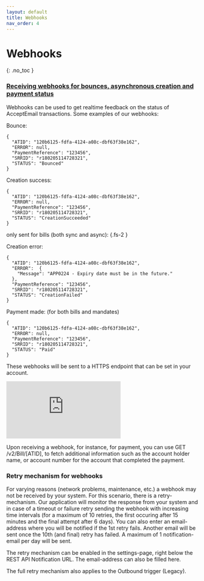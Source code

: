 ```yaml
---
layout: default
title: Webhooks
nav_order: 4
---
```


# Webhooks
{: .no_toc }

### [Receiving webhooks for bounces, asynchronous creation and payment status](#receive-webhooks)

Webhooks can be used to get realtime feedback on the status of AcceptEmail transactions. Some examples of our webhooks:

Bounce: 
```
{
  "ATID": "120b6125-fdfa-4124-a08c-dbf63f38e162",
  "ERROR": null,
  "PaymentReference": "123456",
  "SRRID": "r180205114728321",
  "STATUS": "Bounced"
}
```

Creation success:
```
{
  "ATID": "120b6125-fdfa-4124-a08c-dbf63f38e162",
  "ERROR": null,
  "PaymentReference": "123456",
  "SRRID": "r180205114728321",
  "STATUS": "CreationSucceeded"
}
```
only sent for bills (both sync and async): {.fs-2 }

Creation error: 
```
{
  "ATID": "120b6125-fdfa-4124-a08c-dbf63f38e162",
  "ERROR":  {
    "Message": "APP0224 - Expiry date must be in the future."
  },
  "PaymentReference": "123456",
  "SRRID": "r180205114728321",
  "STATUS": "CreationFailed"
}
```

Payment made: (for both bills and mandates)
```
{
  "ATID": "120b6125-fdfa-4124-a08c-dbf63f38e162",
  "ERROR": null,
  "PaymentReference": "123456",
  "SRRID": "r180205114728321",
  "STATUS": "Paid"
}
```

These webhooks will be sent to a HTTPS endpoint that can be set in your account. 

<div class='embed-container'><iframe src='https://player.vimeo.com/video/254997339' frameborder='0' webkitAllowFullScreen mozallowfullscreen allowFullScreen></iframe></div>

Upon receiving a webhook, for instance, for payment, you can use GET /v2/Bill/[ATID], to fetch additional information such as the account holder name, or account number for the account that completed the payment.

### Retry mechanism for webhooks

For varying reasons (network problems, maintenance, etc.) a webhook may not be received by your system. For this scenario, there is a retry-mechanism. Our application will monitor the response from your system and in case of a timeout or failure retry sending the webhook with increasing time intervals (for a maximum of 10 retries, the first occuring after 15 minutes and the final attempt after 6 days).
You can also enter an email-address where you will be notified if the 1st retry fails. Another email will be sent once the 10th (and final) retry has failed. A maximum of 1 notification-email per day will be sent.

The retry mechanism can be enabled in the settings-page, right below the REST API Notification URL. The email-address can also be filled here.

The full retry mechanism also applies to the Outbound trigger (Legacy).